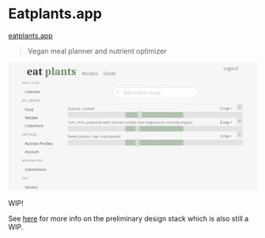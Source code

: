 # Eatplants.app

[eatplants.app](eatplants.app)

> Vegan meal planner and nutrient optimizer

![./static/eatplants.png](./static/eatplants.png)

WIP! 

See [here](https://williamhoyle.ca/blog/2021/eatplants-design) for more info on the preliminary design stack which is also still a WIP.